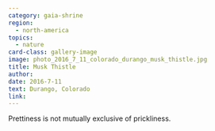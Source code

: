 ```yaml
---
category: gaia-shrine
region:
  - north-america
topics:
  - nature
card-class: gallery-image
image: photo_2016_7_11_colorado_durango_musk_thistle.jpg
title: Musk Thistle
author:
date: 2016-7-11
text: Durango, Colorado
link:
---
```

Prettiness is not mutually exclusive of prickliness.
